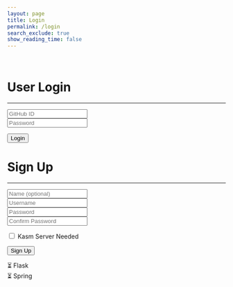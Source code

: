 ```yaml
---
layout: page
title: Login
permalink: /login
search_exclude: true
show_reading_time: false
---
```

<br>

<div class="login-container">
    <!-- Python Login Form -->
    <div class="login-card">
        <h1 id="pythonTitle">User Login</h1>
        <hr>
        <form id="pythonForm" onsubmit="loginBoth(); return false;">
            <div class="form-group">
                <input type="text" id="uid" placeholder="GitHub ID" required>
            </div>
            <div class="form-group">
                <input type="password" id="password" placeholder="Password" required>
            </div>
            <p>
                <button type="submit" class="large primary submit-button">Login</button>
            </p>
            <p id="message" style="color: red;"></p>
        </form>
    </div>
    <div class="signup-card">
        <h1 id="signupTitle">Sign Up</h1>
        <hr>
        <!-- Signup Form (simplified: username + password) -->
        <form id="signupForm" onsubmit="handleSignupSubmit(event);">
            <div class="form-group">
                <input type="text" id="name" placeholder="Name (optional)">
            </div>
            <div class="form-group">
                <input type="text" id="signupUsername" placeholder="Username" required>
            </div>
            <div class="form-group">
                <input type="password" id="signupPassword" placeholder="Password" required>
            </div>
            <!-- Confirm Password Field -->
            <div class="form-group">
                <input type="password" id="confirmPassword" placeholder="Confirm Password" required>
                <div id="password-validation-message" class="validation-message"></div>
            </div>
            <p>
                <label class="switch">
                    <span class="toggle">
                        <input type="checkbox" name="kasmNeeded" id="kasmNeeded">
                        <span class="slider"></span>
                    </span>
                    <span class="label-text">Kasm Server Needed</span>
                </label>
            </p>
            <p>
                <button type="submit" class="large primary submit-button">Sign Up</button>
            </p>
            <!-- Backend Status Display -->
            <div class="backend-status">
                <div id="flaskStatus" class="status-item">
                    <span class="status-icon">⏳</span>
                    <span class="status-text">Flask</span>
                </div>
                <div id="springStatus" class="status-item">
                    <span class="status-icon">⏳</span>
                    <span class="status-text">Spring</span>
                </div>
            </div>
            <div id="overallStatus" class="overall-status hidden"></div>
        </form>
    </div>
</div>

<script type="module">
    import { login, pythonURI, javaURI, fetchOptions } from '{{site.baseurl}}/assets/js/api/config.js';

    let signupFormData = {};
    let validationTimeout = null;

    // Password validation with debouncing (1.5 second delay)
    function validatePasswordsDebounced() {
        // Clear existing timeout
        if (validationTimeout) {
            clearTimeout(validationTimeout);
        }

        // Set new timeout for 1.5 seconds
        validationTimeout = setTimeout(() => {
            validateForm();
        }, 1500);
    }

    function validateForm() {
        const password = document.getElementById('signupPassword').value;
        const confirmPassword = document.getElementById('confirmPassword').value;
        const confirmField = document.getElementById('confirmPassword');
        const messageDiv = document.getElementById('password-validation-message');

        // Clear previous validation styles
        confirmField.classList.remove('password-match', 'password-mismatch', 'password-length');
        messageDiv.classList.remove('success', 'error');

        // Don't validate if confirm password is empty
        if (confirmPassword === '') {
            messageDiv.textContent = '';
            return true;
        }

        if (password.length < 8) {
            confirmField.classList.add('password-length');
            messageDiv.classList.add('error');
            messageDiv.textContent = '✗ Passwords must be at least 8 characters long';
            return false;
        }

        if (password === confirmPassword) {
            confirmField.classList.add('password-match');
            messageDiv.classList.add('success');
            messageDiv.textContent = '✓ Passwords match';
            return true;
        } else {
            confirmField.classList.add('password-mismatch');
            messageDiv.classList.add('error');
            messageDiv.textContent = '✗ Passwords do not match';
            return false;
        }
    }

    // Form submission validation
    function validateSignupForm() {
        const password = document.getElementById('signupPassword').value;
        const confirmPassword = document.getElementById('confirmPassword').value;

        if (password !== confirmPassword) {
            alert('Passwords do not match. Please try again.');
            document.getElementById('confirmPassword').focus();
            return false;
        }

        if (password.length < 8) {
            alert('Password must be at least 8 characters long.');
            document.getElementById('signupPassword').focus();
            return false;
        }

        return true;
    }

    // Backend status management
    function updateBackendStatus(backend, status, message = '') {
        const element = document.getElementById(`${backend}Status`);
        const icon = element.querySelector('.status-icon');
        const text = element.querySelector('.status-text');

        // Remove existing status classes
        element.classList.remove('pending', 'success', 'error');

        switch(status) {
            case 'pending':
                element.classList.add('pending');
                icon.textContent = '⏳';
                text.textContent = backend.charAt(0).toUpperCase() + backend.slice(1);
                break;
            case 'success':
                element.classList.add('success');
                icon.textContent = '✅';
                text.textContent = `${backend.charAt(0).toUpperCase() + backend.slice(1)} ✓`;
                break;
            case 'error':
                element.classList.add('error');
                icon.textContent = '❌';
                text.textContent = `${backend.charAt(0).toUpperCase() + backend.slice(1)} ✗`;
                break;
        }
    }

    function updateOverallStatus() {
        const flaskEl = document.getElementById('flaskStatus');
        const springEl = document.getElementById('springStatus');
        const overallEl = document.getElementById('overallStatus');

        const flaskSuccess = flaskEl.classList.contains('success');
        const springSuccess = springEl.classList.contains('success');
        const flaskError = flaskEl.classList.contains('error');
        const springError = springEl.classList.contains('error');

        overallEl.classList.remove('hidden', 'success', 'partial', 'error');

        if (flaskSuccess && springSuccess) {
            overallEl.classList.add('success');
            overallEl.textContent = '🎉 Account created on both backends! You can now login.';
        } else if (flaskSuccess && springError) {
            overallEl.classList.add('partial');
            overallEl.textContent = '⚠️ Flask account created successfully! Spring failed but you can still login.';
        } else if (flaskError && springSuccess) {
            overallEl.classList.add('partial');
            overallEl.textContent = '⚠️ Spring account created! Flask failed - please try again.';
        } else if (flaskError && springError) {
            overallEl.classList.add('error');
            overallEl.textContent = '💥 Both backends failed. Please check your information and try again.';
        }
    }

    window.handleSignupSubmit = function(event) {
        event.preventDefault();

        // Validate form
        const form = document.getElementById('signupForm');
        if (!form.checkValidity()) {
            form.reportValidity();
            return;
        }

        // Check password confirmation
        if (!validateSignupForm()) {
            return;
        }

        // Store form data
        signupFormData = {
            name: document.getElementById("name").value || (document.getElementById("signupUsername") ? document.getElementById("signupUsername").value : ''),
            uid: document.getElementById("signupUsername").value,
            password: document.getElementById("signupPassword").value,
            kasm_server_needed: document.getElementById("kasmNeeded").checked,
        };

        // Call signup flow
        signup();
    }

    // Initialize password validation when page loads
    window.addEventListener('load', function() {
        const passwordField = document.getElementById('signupPassword');
        const confirmPasswordField = document.getElementById('confirmPassword');

        if (passwordField && confirmPasswordField) {
            // Add debounced validation listeners
            passwordField.addEventListener('input', validatePasswordsDebounced);
            confirmPasswordField.addEventListener('input', validatePasswordsDebounced);
        }
    });

    // Function to handle both Python and Java login simultaneously
    window.loginBoth = function () {
    javaLogin();  // Call Java login
    pythonLogin();
};
    // Function to handle Python login
    window.pythonLogin = function () {
        const options = {
            URL: `${pythonURI}/api/authenticate`,
            callback: pythonDatabase,
            message: "message",
            method: "POST",
            cache: "no-cache",
            body: {
                uid: document.getElementById("uid").value,
                password: document.getElementById("password").value,
            }
        };
        login(options);
    }
    // Function to handle Java login
    window.javaLogin = function () {
    const loginURL = `${javaURI}/authenticate`;
    const databaseURL = `${javaURI}/api/person/get`;
    const signupURL = `${javaURI}/api/person/create`;
    const userCredentials = JSON.stringify({
        uid: document.getElementById("uid").value,
        password: document.getElementById("password").value,
    });
    const loginOptions = {
        ...fetchOptions,
        method: "POST",
        body: userCredentials,
    };
    console.log("Attempting Java login...");
    fetch(loginURL, loginOptions)
        .then(response => {
            if (!response.ok) {
                throw new Error("Invalid login");
            }
            return response.json();
        })
        .then(data => {
            console.log("Login successful!", data);
            window.location.href = '{{site.baseurl}}/profile';
            // Fetch database after login success using fetchOptions
            return fetch(databaseURL, fetchOptions);
        })
        .then(response => {
            if (!response.ok) {
                throw new Error(`Spring server response: ${response.status}`);
            }
            return response.json();
        })
        .then(data => {
            console.log("Java database response:", data);
        })
        .catch(error => {
            console.error("Login failed:", error.message);
            // If login fails, attempt account creation
            if (error.message === "Invalid login") {
                // alert("Login for Spring failed. Creating a new Java account...");
                const signupData = JSON.stringify({
                    uid: document.getElementById("uid").value,
                    sid: "0000000",
                    email: document.getElementById("uid").value + "@gmail.com",
                    dob: "11-01-2024", // Static date, can be modified
                    name: document.getElementById("uid").value,
                    password: document.getElementById("password").value,
                    kasmServerNeeded: false,
                });
                const signupOptions = {
                    ...fetchOptions,
                    method: "POST",
                    body: signupData,
                };
                fetch(signupURL, signupOptions)
                    .then(signupResponse => {
                        if (!signupResponse.ok) {
                            throw new Error("Account creation failed!");
                        }
                        return signupResponse.json();
                    })
                    .then(signupResult => {
                        console.log("Account creation successful!", signupResult);
                        // alert("Account Creation Successful. Logging you into Flask/Spring!");
                        // Retry login after account creation
                        return fetch(loginURL, loginOptions);
                    })
                    .then(newLoginResponse => {
                        if (!newLoginResponse.ok) {
                            throw new Error("Login failed after account creation");
                        }
                        console.log("Login successful after account creation!");
                        // Fetch database after successful login
                        return fetch(databaseURL, fetchOptions);
                    })
                    .then(response => {
                        if (!response.ok) {
                            throw new Error(`Spring server response: ${response.status}`);
                        }
                        return response.json();
                    })
                    .then(data => {
                        console.log("Java database response:", data);
                    })
                    .catch(newLoginError => {
                        console.error("Error after account creation:", newLoginError.message);
                    });
            } else {
                console.log("Logged in!");
            }
        });
};
    // Function to fetch and display Python data
    function pythonDatabase() {
        const URL = `${pythonURI}/api/id`;
        fetch(URL, fetchOptions)
            .then(response => {
                if (!response.ok) {
                    throw new Error(`Flask server response: ${response.status}`);
                }
                return response.json();
            })
            .then(data => {
                window.location.href = '{{site.baseurl}}/profile';
            })
            .catch(error => {
                document.getElementById("message").textContent = `Error: ${error.message}`;
            });
    }  
    window.signup = function () {
        const signupButton = document.querySelector(".signup-card button");
        // Disable the button and change its color
        signupButton.disabled = true;
        signupButton.classList.add("disabled");
        // Reset status indicators
        updateBackendStatus('flask', 'pending');
        updateBackendStatus('spring', 'pending');
        document.getElementById('overallStatus').classList.add('hidden');

        const data = signupFormData && Object.keys(signupFormData).length > 0 ? signupFormData : {
            name: document.getElementById("name").value,
            uid: document.getElementById("signupUsername").value,
            password: document.getElementById("signupPassword").value,
            kasm_server_needed: document.getElementById("kasmNeeded").checked,
        };

        const signupDataJava = {
            uid: data.uid,
            sid: data.sid || "0000000",
            email: data.email || (data.uid + "@example.com"),
            dob: "11-01-2024",
            name: data.name || data.uid,
            password: data.password,
            kasmServerNeeded: data.kasm_server_needed || false,
        };

        console.log("Sending this data to Flask:", JSON.stringify(data, null, 2));
        console.log("Request URL:", `${pythonURI}/api/user`);

        // Flask Backend Request
        const flaskPromise = fetch(`${pythonURI}/api/user`, {
            method: "POST",
            headers: {
                "Content-Type": "application/json"
            },
            body: JSON.stringify(data)
        })
        .then(response => {
            if (response.ok) {
                updateBackendStatus('flask', 'success');
                return response.json();
            } else {
                return response.text().then(errorText => {
                    console.log("Flask error details:", errorText);
                    throw new Error(`Flask: ${response.status} - ${errorText}`);
                });
            }
        })
        .catch(error => {
            console.error("Flask signup error:", error);
            updateBackendStatus('flask', 'error');
            throw error;
        });

        // Spring Backend Request
        const springPromise = fetch(`${javaURI}/api/person/create`, {
            method: "POST",
            headers: {
                "Content-Type": "application/json"
            },
            body: JSON.stringify(signupDataJava)
        })
        .then(response => {
            if (response.ok) {
                updateBackendStatus('spring', 'success');
                return response.json();
            } else {
                throw new Error(`Spring: ${response.status}`);
            }
        })
        .catch(error => {
            console.error("Spring signup error:", error);
            updateBackendStatus('spring', 'error');
            throw error;
        });

        // Handle both requests
        Promise.allSettled([flaskPromise, springPromise])
            .then(results => {
                const [flaskResult, springResult] = results;

                console.log("Flask result:", flaskResult);
                console.log("Spring result:", springResult);

                // Update overall status after both complete
                setTimeout(updateOverallStatus, 500);

                // Re-enable button
                signupButton.disabled = false;
                signupButton.classList.remove("disabled");
            });
    }
    function javaDatabase() {
        const URL = `${javaURI}/api/person/get`;
        fetch(URL, fetchOptions)
            .then(response => {
                if (!response.ok) {
                    throw new Error(`Spring server response: ${response.status}`);
                }
                return response.json();
            })
            .catch(error => {
                console.error("Java Database Error:", error);
            });
    }
</script>
